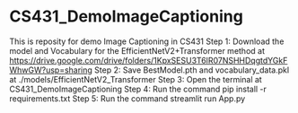 # CS431_DemoImageCaptioning
This is reposity for demo Image Captioning in CS431
Step 1: Download the model and Vocabulary for the EfficientNetV2+Transformer method at https://drive.google.com/drive/folders/1KpxSESU3T6lR07NSHHDqgtdYGkFWhwGW?usp=sharing
Step 2: Save BestModel.pth and vocabulary_data.pkl at ./models/EfficientNetV2_Transformer
Step 3: Open the terminal at CS431_DemoImageCaptioning
Step 4: Run the command pip install -r requirements.txt
Step 5: Run the command streamlit run App.py
